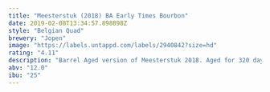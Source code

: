 ```yaml
---
title: "Meesterstuk (2018) BA Early Times Bourbon"
date: 2019-02-08T13:34:57.898898Z
style: "Belgian Quad"
brewery: "Jopen"
image: "https://labels.untappd.com/labels/2940842?size=hd"
rating: "4.11"
description: "Barrel Aged version of Meesterstuk 2018. Aged for 320 days on Early Times Bourbon. A cookie and vanilla lovers’ dream with a balanced character of caramel and a smooth bourbon finish."
abv: "12.0"
ibu: "25"
---
```


